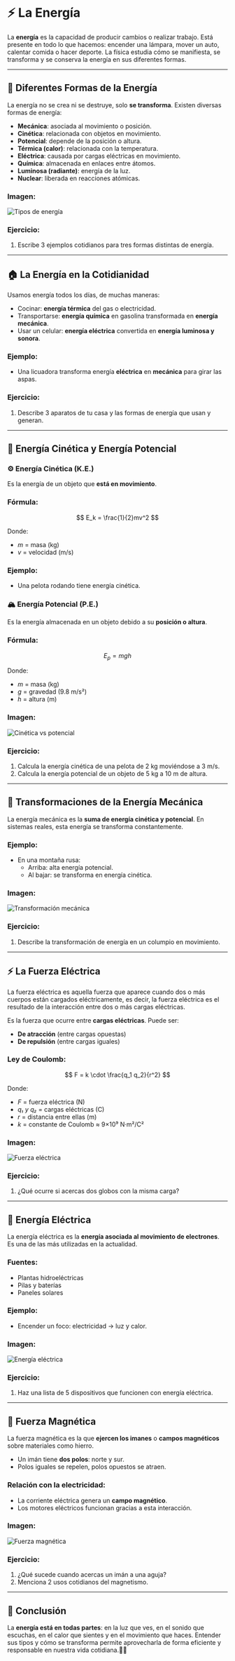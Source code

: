 # ⚡ La Energía

La **energía** es la capacidad de producir cambios o realizar trabajo. Está presente en todo lo que hacemos: encender una lámpara, mover un auto, calentar comida o hacer deporte. La física estudia cómo se manifiesta, se transforma y se conserva la energía en sus diferentes formas.

---
## <span id="formas_energia">🔋 Diferentes Formas de la Energía</span>

La energía no se crea ni se destruye, solo **se transforma**. Existen diversas formas de energía:

- **Mecánica**: asociada al movimiento o posición.
- **Cinética**: relacionada con objetos en movimiento.
- **Potencial**: depende de la posición o altura.
- **Térmica (calor)**: relacionada con la temperatura.
- **Eléctrica**: causada por cargas eléctricas en movimiento.
- **Química**: almacenada en enlaces entre átomos.
- **Luminosa (radiante)**: energía de la luz.
- **Nuclear**: liberada en reacciones atómicas.

### Imagen:
![Tipos de energía](./imagenes/fisica/10-tipos_energia.png)

### Ejercicio:
1. Escribe 3 ejemplos cotidianos para tres formas distintas de energía.

---
## <span id="energia_cotidiana">🏠 La Energía en la Cotidianidad</span>

Usamos energía todos los días, de muchas maneras:

- Cocinar: **energía térmica** del gas o electricidad.
- Transportarse: **energía química** en gasolina transformada en **energía mecánica**.
- Usar un celular: **energía eléctrica** convertida en **energía luminosa y sonora**.

### Ejemplo:
- Una licuadora transforma energía **eléctrica** en **mecánica** para girar las aspas.

### Ejercicio:
1. Describe 3 aparatos de tu casa y las formas de energía que usan y generan.

---
## <span id="cinetica_potencial">🏃 Energía Cinética y Energía Potencial</span>

### ⚙️ Energía Cinética (K.E.)
Es la energía de un objeto que **está en movimiento**.

### Fórmula:
$$ E_k = \frac{1}{2}mv^2 $$

Donde:
- *m* = masa (kg)
- *v* = velocidad (m/s)

### Ejemplo:
- Una pelota rodando tiene energía cinética.

### 🏔️ Energía Potencial (P.E.)
Es la energía almacenada en un objeto debido a su **posición o altura**.

### Fórmula:
$$ E_p = mgh $$

Donde:
- *m* = masa (kg)
- *g* = gravedad (9.8 m/s²)
- *h* = altura (m)

### Imagen:
![Cinética vs potencial](./imagenes/fisica/11-cinetica_potencial.png)

### Ejercicio:
1. Calcula la energía cinética de una pelota de 2 kg moviéndose a 3 m/s.
2. Calcula la energía potencial de un objeto de 5 kg a 10 m de altura.

---
## <span id="energia_mecanica">🔄 Transformaciones de la Energía Mecánica</span>

La energía mecánica es la **suma de energía cinética y potencial**. En sistemas reales, esta energía se transforma constantemente.

### Ejemplo:
- En una montaña rusa:
  - Arriba: alta energía potencial.
  - Al bajar: se transforma en energía cinética.

### Imagen:
![Transformación mecánica](./imagenes/fisica/12-transformacion_mecanica.png)

### Ejercicio:
1. Describe la transformación de energía en un columpio en movimiento.

---
## <span id="fuerza_electrica">⚡ La Fuerza Eléctrica</span>

La fuerza eléctrica es aquella fuerza que aparece cuando dos o más cuerpos están cargados eléctricamente, es decir, la fuerza eléctrica es el resultado de la interacción entre dos o más cargas eléctricas.

Es la fuerza que ocurre entre **cargas eléctricas**. Puede ser:
- **De atracción** (entre cargas opuestas)
- **De repulsión** (entre cargas iguales)

### Ley de Coulomb:
$$ F = k \cdot \frac{q_1 q_2}{r^2} $$

Donde:
- *F* = fuerza eléctrica (N)
- *q₁ y q₂* = cargas eléctricas (C)
- *r* = distancia entre ellas (m)
- *k* = constante de Coulomb ≈ 9×10⁹ N·m²/C²

### Imagen:
![Fuerza eléctrica](./imagenes/fisica/13-fuerza_electrica.png)

### Ejercicio:
1. ¿Qué ocurre si acercas dos globos con la misma carga?

---
## <span id="energia_electrica">🔌 Energía Eléctrica</span>

La energía eléctrica es la **energía asociada al movimiento de electrones**. Es una de las más utilizadas en la actualidad.

### Fuentes:
- Plantas hidroeléctricas
- Pilas y baterías
- Paneles solares

### Ejemplo:
- Encender un foco: electricidad → luz y calor.

### Imagen:
![Energía eléctrica](./imagenes/fisica/14-energia_electrica.png)

### Ejercicio:
1. Haz una lista de 5 dispositivos que funcionen con energía eléctrica.

---
## <span id="fuerza_magnetica">🧲 Fuerza Magnética</span>

La fuerza magnética es la que **ejercen los imanes** o **campos magnéticos** sobre materiales como hierro.

- Un imán tiene **dos polos**: norte y sur.
- Polos iguales se repelen, polos opuestos se atraen.

### Relación con la electricidad:
- La corriente eléctrica genera un **campo magnético**.
- Los motores eléctricos funcionan gracias a esta interacción.

### Imagen:
![Fuerza magnética](./imagenes/fisica/15-fuerza_magnetica.png)

### Ejercicio:
1. ¿Qué sucede cuando acercas un imán a una aguja?
2. Menciona 2 usos cotidianos del magnetismo.

---
## 🧠 Conclusión
La **energía está en todas partes**: en la luz que ves, en el sonido que escuchas, en el calor que sientes y en el movimiento que haces. Entender sus tipos y cómo se transforma permite aprovecharla de forma eficiente y responsable en nuestra vida cotidiana.🔋✨
